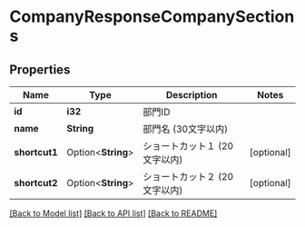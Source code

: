 # CompanyResponseCompanySections

## Properties

Name | Type | Description | Notes
------------ | ------------- | ------------- | -------------
**id** | **i32** | 部門ID | 
**name** | **String** | 部門名 (30文字以内) | 
**shortcut1** | Option<**String**> | ショートカット１ (20文字以内) | [optional]
**shortcut2** | Option<**String**> | ショートカット２ (20文字以内) | [optional]

[[Back to Model list]](../README.md#documentation-for-models) [[Back to API list]](../README.md#documentation-for-api-endpoints) [[Back to README]](../README.md)


